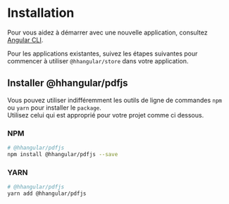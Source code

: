# Installation

Pour vous aidez à démarrer avec une nouvelle application, consultez [Angular CLI](https://cli.angular.io/).

Pour les applications existantes, suivez les étapes suivantes pour commencer à utiliser `@hhangular/store` dans votre application. 

## Installer @hhangular/pdfjs

Vous pouvez utiliser indifféremment les outils de ligne de commandes `npm` ou `yarn` pour installer le `package`.   
Utilisez celui qui est approprié pour votre projet comme ci dessous.

### NPM

```bash
# @hhangular/pdfjs
npm install @hhangular/pdfjs --save 
```

### YARN

```bash
# @hhangular/pdfjs
yarn add @hhangular/pdfjs
```
